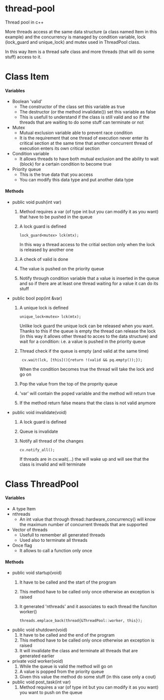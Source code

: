 # thread-pool
Thread pool in c++

More threads access at the same data structure (a class named Item in this example) and the concurrency is managed by condition variable, lock (lock_guard and unique_lock) and mutex used in ThreadPool class. 

In this way Item is a thread safe class and more threads (that will do some stuff) access to it.

# Class Item
#### Variables
- Boolean 'valid'
  - The constructor of the class set this variable as true
  - The destructor (or the method invalidate()) set this variable as false
  - This is usefull to understand if the class is still valid and so if the threads that are waiting to do some stuff can terminate or not
- Mutex
  - Mutual exclusion variable able to prevent race condition
  - It is the requirement that one thread of execution never enter its critical section at the same time that another concurrent thread of execution enters its own critical section
- Condition variable
  - It allows threads to have both mutual exclusion and the ability to wait (block) for a certain condition to become true
- Priority queue
  - This is the true data that you access
  - You can modify this data type and put another data type
  
#### Methods
- public void push(int var)
  1. Method requires a var (of type int but you can modify it as you want) that have to be pushed in the queue
  2. A lock guard is defined
                
         lock_guard<mutex> lck(mtx);
         
     In this way a thread access to the critial section only when the lock is released by another one 
  3. A check of valid is done
  4. The value is pushed on the priority queue
  5. Notify through condition variable that a value is inserted in the queue and so if there are at least one thread waiting for a value it can do its stuff
- public bool pop(int &var)
  1. A unique lock is defined
  
         unique_lock<mutex> lck(mtx);
         
     Unlike lock guard the unique lock can be released when you want. Thanks to this if the queue is empty the thread can release the lock (in this way it allows other thread to acces to the data structure) and wait for a condition: i.e. a value is pushed in the priority queue
  2. Thread check if the queue is empty (and valid at the same time) 
     
          cv.wait(lck, [this](){return !(valid && pq.empty());});
          
     When the condition becomes true the thread will take the lock and go on
  3. Pop the value from the top of the proprity queue
  4. 'var' will contain the poped variable and the method will return true
  5. If the method return false means that the class is not valid anymore
- public void invalidate(void)
  1. A lock guard is defined
  2. Queue is invalidate
  3. Notify all thread of the changes 
  
         cv.notify_all();
         
     If threads are in cv.wait(...) the will wake up and will see that the class is invalid and will terminate
     
# Class ThreadPool
#### Variables
- A type Item
- nthreads
  - An int value that through thread::hardware_concurrency() will know the maximum number of concurrent threads that are supported
- Vector of threads
  - Usefull to remember all generated threads
  - Used also to terminate all threads
- Once flag
  - It allows to call a function only once
  
#### Methods
- public void startup(void)
  1. It have to be called and the start of the program
  2. This method have to be called only once otherwise an exception is raised
  3. It generated 'nthreads' and it associates to each thread the funciton worker()
  
         threads.emplace_back(thread{&ThreadPool::worker, this});

- public void shutdown(void)
  1. It have to be called and the end of the program
  2. This method have to be called only once otherwise an exception is raised
  3. It will invalidate the class and terminate all threads that are generated earlier
- private void worker(void) 
  1. While the queue is valid the method will go on
  2. A value is popped from the priority queue
  3. Given this value the method do some stuff (in this case only a cout)
- public void post_task(int var)
  1. Method requires a var (of type int but you can modify it as you want) you want to push on the queue
